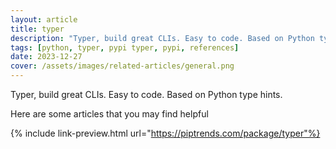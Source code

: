 ```yaml
---
layout: article
title: typer
description: "Typer, build great CLIs. Easy to code. Based on Python type hints."
tags: [python, typer, pypi typer, pypi, references]
date: 2023-12-27
cover: /assets/images/related-articles/general.png
---
```


Typer, build great CLIs. Easy to code. Based on Python type hints.

Here are some articles that you may find helpful

{% include link-preview.html url="https://piptrends.com/package/typer"%}